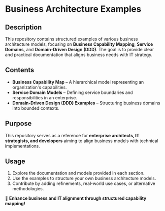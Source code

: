 # Business Architecture Examples

## Description
This repository contains structured examples of various business architecture models, focusing on **Business Capability Mapping**, **Service Domains**, and **Domain-Driven Design (DDD)**. The goal is to provide clear and practical documentation that aligns business needs with IT strategy.

## Contents
- **Business Capability Map** – A hierarchical model representing an organization's capabilities.
- **Service Domain Models** – Defining service boundaries and responsibilities in an enterprise.
- **Domain-Driven Design (DDD) Examples** – Structuring business domains into bounded contexts.

## Purpose
This repository serves as a reference for **enterprise architects, IT strategists, and developers** aiming to align business models with technical implementations.

## Usage
1. Explore the documentation and models provided in each section.
2. Use the examples to structure your own business architecture models.
3. Contribute by adding refinements, real-world use cases, or alternative methodologies.

🚀 **Enhance business and IT alignment through structured capability mapping!**
